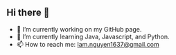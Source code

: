 ## Hi there 👋
- 🔭 I’m currently working on my GitHub page.
- 🌱 I’m currently learning Java, Javascript, and Python.
- 📫 How to reach me: lam.nguyen1637@gmail.com
<!--
**NguyenHLam/NguyenHLam** is a ✨ _special_ ✨ repository because its `README.md` (this file) appears on your GitHub profile.

Here are some ideas to get you started:

- 🔭 I’m currently working on my GitHub page.
- 🌱 I’m currently learning Java, Javascript, and Python.
- 👯 I’m looking to collaborate on ...
- 🤔 I’m looking for help with ...
- 💬 Ask me about ...
- 📫 How to reach me: lam.nguyen1637@gmail.com
- 😄 Pronouns: ...
- ⚡ Fun fact: ...
-->

